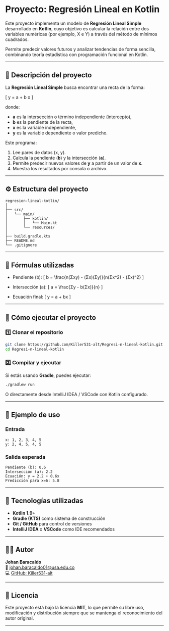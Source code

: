 # Proyecto: Regresión Lineal en Kotlin

Este proyecto implementa un modelo de **Regresión Lineal Simple** desarrollado en **Kotlin**, cuyo objetivo es calcular la relación entre dos variables numéricas (por ejemplo, X e Y) a través del método de mínimos cuadrados.  

Permite predecir valores futuros y analizar tendencias de forma sencilla, combinando teoría estadística con programación funcional en Kotlin.

---

## 📘 Descripción del proyecto

La **Regresión Lineal Simple** busca encontrar una recta de la forma:

\[ y = a + b x \]

donde:
- **a** es la intersección o término independiente (intercepto),
- **b** es la pendiente de la recta,
- **x** es la variable independiente,
- **y** es la variable dependiente o valor predicho.

Este programa:
1. Lee pares de datos (x, y).
2. Calcula la pendiente (**b**) y la intersección (**a**).
3. Permite predecir nuevos valores de **y** a partir de un valor de **x**.
4. Muestra los resultados por consola o archivo.

---

## ⚙️ Estructura del proyecto

```
regresion-lineal-kotlin/
│
├── src/
│   └── main/
│       ├── kotlin/
│       │   └── Main.kt
│       └── resources/
│
├── build.gradle.kts
├── README.md
└── .gitignore
```

---

## 🧮 Fórmulas utilizadas

- Pendiente (b):
  \[ b = \frac{n(Σxy) - (Σx)(Σy)}{n(Σx^2) - (Σx)^2} \]

- Intersección (a):
  \[ a = \frac{Σy - b(Σx)}{n} \]

- Ecuación final:
  \[ y = a + bx \]

---

## 🚀 Cómo ejecutar el proyecto

### 1️⃣ Clonar el repositorio
```bash
git clone https://github.com/Killer531-alt/Regresi-n-lineal-kotlin.git
cd Regresi-n-lineal-kotlin
```

### 2️⃣ Compilar y ejecutar
Si estás usando **Gradle**, puedes ejecutar:

```bash
./gradlew run
```

O directamente desde IntelliJ IDEA / VSCode con Kotlin configurado.

---

## 🧠 Ejemplo de uso

### Entrada
```text
x: 1, 2, 3, 4, 5
y: 2, 4, 5, 4, 5
```

### Salida esperada
```text
Pendiente (b): 0.6
Intersección (a): 2.2
Ecuación: y = 2.2 + 0.6x
Predicción para x=6: 5.8
```

---

## 🧩 Tecnologías utilizadas

- **Kotlin 1.9+**
- **Gradle (KTS)** como sistema de construcción
- **Git / GitHub** para control de versiones
- **IntelliJ IDEA** o **VSCode** como IDE recomendados

---

## 👨‍💻 Autor

**Johan Baracaldo**  
📧 [johan.baracaldo01@usa.edu.co](mailto:johan.baracaldo01@usa.edu.co)  
💻 [GitHub: Killer531-alt](https://github.com/Killer531-alt)

---

## 🪪 Licencia

Este proyecto está bajo la licencia **MIT**, lo que permite su libre uso, modificación y distribución siempre que se mantenga el reconocimiento del autor original.

---

